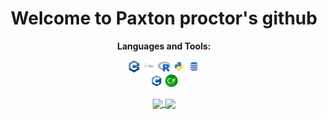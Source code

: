 
<div align="center">
<h1 style="font-size:40px&;"><strong> Welcome to Paxton proctor's github </strong></h1>
<div align="center">

**Languages and Tools:**  

<code><img height="20" src="https://raw.githubusercontent.com/github/explore/80688e429a7d4ef2fca1e82350fe8e3517d3494d/topics/cpp/cpp.png"></code>
<code><img height="20" src="https://raw.githubusercontent.com/github/explore/80688e429a7d4ef2fca1e82350fe8e3517d3494d/topics/java/java.png"></code>
<code><img height="20" src="https://raw.githubusercontent.com/github/explore/80688e429a7d4ef2fca1e82350fe8e3517d3494d/topics/r/r.png"></code>
<code><img height="20" src="https://raw.githubusercontent.com/github/explore/80688e429a7d4ef2fca1e82350fe8e3517d3494d/topics/python/python.png"></code>
<code><img height="20" src="https://raw.githubusercontent.com/github/explore/80688e429a7d4ef2fca1e82350fe8e3517d3494d/topics/sql/sql.png"></code>    
<code><img height="20" src="https://raw.githubusercontent.com/github/explore/80688e429a7d4ef2fca1e82350fe8e3517d3494d/topics/c/c.png"></code>
<code><img height="20" src="https://raw.githubusercontent.com/github/explore/80688e429a7d4ef2fca1e82350fe8e3517d3494d/topics/csharp/csharp.png"></code>    


<a href="#" onclick="return false;">
  <img align="center" src="https://github-readme-stats.vercel.app/api/top-langs/?username=paxtonproctor&title_color=CF040D&layout=compact&theme=dark&count_private=true&langs_count=17" />
</a>

<a href="https://github.com/paxtonproctor">
 <img align="center" src="https://github-readme-stats.vercel.app/api?username=paxtonproctor&&show_icons=true&line_height=53&title_color=CF040D&icon_color=CF040D&text_color=FFFFFF&theme=dark"/>
</a>

<div align="center">
